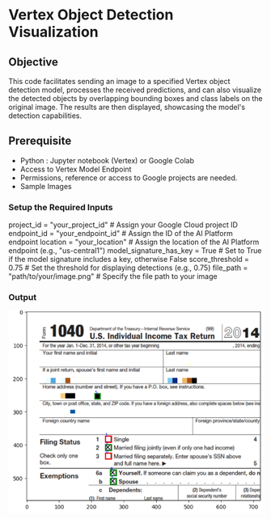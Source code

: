 # Vertex Object Detection Visualization

## Objective

This code facilitates sending an image to a specified Vertex object detection model, processes the received predictions, and can also visualize the detected objects by overlapping bounding boxes and class labels on the original image. The results are then displayed, showcasing the model's detection capabilities.

## Prerequisite

* Python : Jupyter notebook (Vertex) or Google Colab 
* Access to Vertex Model Endpoint
* Permissions, reference or access to Google projects are needed.
* Sample Images

### Setup the Required Inputs

project_id = "your_project_id"  # Assign your Google Cloud project ID
endpoint_id = "your_endpoint_id"  # Assign the ID of the AI Platform endpoint
location = "your_location"  # Assign the location of the AI Platform endpoint (e.g., "us-central1")
model_signature_has_key = True  # Set to True if the model signature includes a key, otherwise False
score_threshold = 0.75  # Set the threshold for displaying detections (e.g., 0.75)
file_path = "path/to/your/image.png"  # Specify the file path to your image

### Output
<img src="./images/output.png" width=800 height=400 alt="None">
